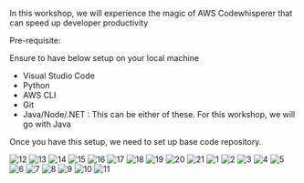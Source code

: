 In this workshop, we will experience the magic of AWS Codewhisperer that can speed up developer productivity

Pre-requisite:

Ensure to have below setup on your local machine

- Visual Studio Code
- Python 
- AWS CLI 
- Git 
- Java/Node/.NET : This can be either of these. For this workshop, we will go with Java

Once you have this setup, we need to set up base code repository.

![12](https://github.com/prashantlangade306/12weeksawschallenge/assets/57378421/50ee41d6-0e44-4144-beb2-24d155caf957)
![13](https://github.com/prashantlangade306/12weeksawschallenge/assets/57378421/db9e4f12-b59c-4c8b-a98b-38da29417081)
![14](https://github.com/prashantlangade306/12weeksawschallenge/assets/57378421/42241df9-90aa-4d31-a9a2-78186ef380a7)
![15](https://github.com/prashantlangade306/12weeksawschallenge/assets/57378421/b3581e23-52a5-4547-8f80-ed70f7f22a1c)
![16](https://github.com/prashantlangade306/12weeksawschallenge/assets/57378421/e43961c2-94cd-4b46-8b2f-c9af59f3fb1e)
![17](https://github.com/prashantlangade306/12weeksawschallenge/assets/57378421/55715afb-9eeb-48d3-aa60-840f43fe8242)
![18](https://github.com/prashantlangade306/12weeksawschallenge/assets/57378421/2388549e-fb86-47f1-a195-25864d4c7b48)
![19](https://github.com/prashantlangade306/12weeksawschallenge/assets/57378421/540b3e08-2cf6-4811-95db-a430d5382977)
![20](https://github.com/prashantlangade306/12weeksawschallenge/assets/57378421/68badd76-7782-43a4-8169-bea488f26911)
![21](https://github.com/prashantlangade306/12weeksawschallenge/assets/57378421/a6bc82bd-42be-43ca-89f4-b641cd6dad31)
![1](https://github.com/prashantlangade306/12weeksawschallenge/assets/57378421/b4691334-fafd-4205-83de-1530c1016870)
![2](https://github.com/prashantlangade306/12weeksawschallenge/assets/57378421/60af4da0-ccd5-422b-b63b-e51f4a758af7)
![3](https://github.com/prashantlangade306/12weeksawschallenge/assets/57378421/ca8ae22d-1920-42cd-9dd7-233961c075d9)
![4](https://github.com/prashantlangade306/12weeksawschallenge/assets/57378421/2ed1105a-c2b1-4931-b6d9-9b89b146ca0d)
![5](https://github.com/prashantlangade306/12weeksawschallenge/assets/57378421/81af5037-39fd-4585-bc4b-bded69f1d51a)
![6](https://github.com/prashantlangade306/12weeksawschallenge/assets/57378421/b920dd51-665a-4d90-842a-d90aad3ab2bc)
![7](https://github.com/prashantlangade306/12weeksawschallenge/assets/57378421/9e24247b-c4a8-43bc-950f-47c4871def42)
![8](https://github.com/prashantlangade306/12weeksawschallenge/assets/57378421/4f9f75bc-68ed-4058-bf64-faaa7e8f2cf3)
![9](https://github.com/prashantlangade306/12weeksawschallenge/assets/57378421/04c46d66-d8f0-4cf0-9a52-6e343fbdb345)
![10](https://github.com/prashantlangade306/12weeksawschallenge/assets/57378421/0e59b13f-c700-4817-a568-262a6c0da369)
![11](https://github.com/prashantlangade306/12weeksawschallenge/assets/57378421/660108d3-4927-47dc-b4f7-242cc38d3c2a)
